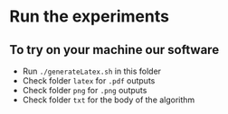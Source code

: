 # Run the experiments

## To try on your machine our software
* Run ```./generateLatex.sh``` in this folder
* Check folder ```latex``` for ```.pdf``` outputs
* Check folder ```png``` for ```.png``` outputs
* Check folder ```txt``` for the body of the algorithm
